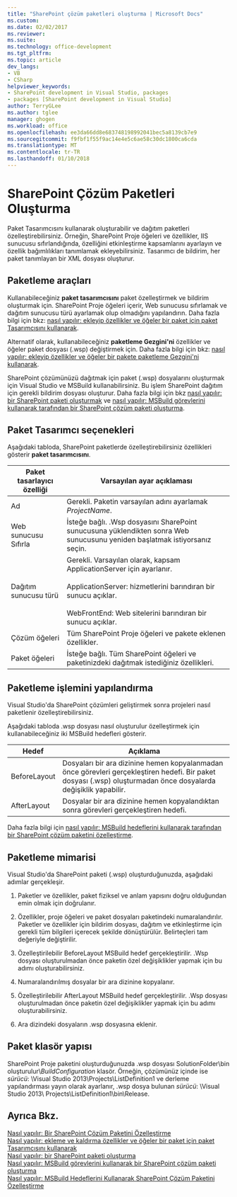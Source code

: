 ```yaml
---
title: "SharePoint çözüm paketleri oluşturma | Microsoft Docs"
ms.custom: 
ms.date: 02/02/2017
ms.reviewer: 
ms.suite: 
ms.technology: office-development
ms.tgt_pltfrm: 
ms.topic: article
dev_langs:
- VB
- CSharp
helpviewer_keywords:
- SharePoint development in Visual Studio, packages
- packages [SharePoint development in Visual Studio]
author: TerryGLee
ms.author: tglee
manager: ghogen
ms.workload: office
ms.openlocfilehash: ee3da66dd8e683748198992041bec5a8139cb7e9
ms.sourcegitcommit: f9fbf1f55f9ac14e4e5c6ae58c30dc1800ca6cda
ms.translationtype: MT
ms.contentlocale: tr-TR
ms.lasthandoff: 01/10/2018
---
```

# <a name="creating-sharepoint-solution-packages"></a>SharePoint Çözüm Paketleri Oluşturma
  Paket Tasarımcısını kullanarak oluşturabilir ve dağıtım paketleri özelleştirebilirsiniz. Örneğin, SharePoint Proje öğeleri ve özellikler, IIS sunucusu sıfırlandığında, özelliğini etkinleştirme kapsamlarını ayarlayın ve özellik bağımlılıkları tanımlamak ekleyebilirsiniz. Tasarımcı de bildirim, her paket tanımlayan bir XML dosyası oluşturur.  
  
## <a name="packaging-tools"></a>Paketleme araçları  
 Kullanabileceğiniz **paket tasarımcısını** paket özelleştirmek ve bildirim oluşturmak için. SharePoint Proje öğeleri içerir, Web sunucusu sıfırlamak ve dağıtım sunucusu türü ayarlamak olup olmadığını yapılandırın. Daha fazla bilgi için bkz: [nasıl yapılır: ekleyip özellikler ve öğeler bir paket için paket Tasarımcısını kullanarak](../sharepoint/how-to-add-and-remove-features-and-items-to-a-package-by-using-the-package-designer.md).  
  
 Alternatif olarak, kullanabileceğiniz **paketleme Gezgini'ni** özellikler ve öğeler paket dosyası (.wsp) değiştirmek için. Daha fazla bilgi için bkz: [nasıl yapılır: ekleyip özellikler ve öğeler bir pakete paketleme Gezgini'ni kullanarak](../sharepoint/how-to-add-and-remove-features-and-items-to-a-package-by-using-the-packaging-explorer.md).  
  
 SharePoint çözümünüzü dağıtmak için paket (.wsp) dosyalarını oluşturmak için Visual Studio ve MSBuild kullanabilirsiniz. Bu işlem SharePoint dağıtım için gerekli bildirim dosyası oluşturur. Daha fazla bilgi için bkz [nasıl yapılır: bir SharePoint paketi oluşturmak](http://msdn.microsoft.com/en-us/b24be45c-e91d-49bb-afb0-7b265404214b) ve [nasıl yapılır: MSBuild görevlerini kullanarak tarafından bir SharePoint çözüm paketi oluşturma](../sharepoint/how-to-create-a-sharepoint-solution-package-by-using-msbuild-tasks.md).  
  
## <a name="package-designer-options"></a>Paket Tasarımcı seçenekleri  
 Aşağıdaki tabloda, SharePoint paketlerde özelleştirebilirsiniz özellikleri gösterir **paket tasarımcısını**.  
  
|Paket tasarlayıcı özelliği|Varsayılan ayar açıklaması|  
|-------------------------------|------------------------------------|  
|Ad|Gerekli. Paketin varsayılan adını ayarlamak *ProjectName*.|  
|Web sunucusu Sıfırla|İsteğe bağlı. .Wsp dosyasını SharePoint sunucusuna yüklendikten sonra Web sunucusunu yeniden başlatmak istiyorsanız seçin.|  
|Dağıtım sunucusu türü|Gerekli. Varsayılan olarak, kapsam ApplicationServer için ayarlanır.<br /><br /> ApplicationServer: hizmetlerini barındıran bir sunucu açıklar.<br /><br /> WebFrontEnd: Web sitelerini barındıran bir sunucu açıklar.|  
|Çözüm öğeleri|Tüm SharePoint Proje öğeleri ve pakete eklenen özellikler.|  
|Paket öğeleri|İsteğe bağlı. Tüm SharePoint öğeleri ve paketinizdeki dağıtmak istediğiniz özellikleri.|  
  
## <a name="configuring-the-packaging-process"></a>Paketleme işlemini yapılandırma  
 Visual Studio'da SharePoint çözümleri geliştirmek sonra projeleri nasıl paketlenir özelleştirebilirsiniz.  
  
 Aşağıdaki tabloda .wsp dosyası nasıl oluşturulur özelleştirmek için kullanabileceğiniz iki MSBuild hedefleri gösterir.  
  
|Hedef|Açıklama|  
|------------|-----------------|  
|BeforeLayout|Dosyaları bir ara dizinine hemen kopyalanmadan önce görevleri gerçekleştiren hedefi. Bir paket dosyası (.wsp) oluşturmadan önce dosyalarda değişiklik yapabilir.|  
|AfterLayout|Dosyalar bir ara dizinine hemen kopyalandıktan sonra görevleri gerçekleştiren hedefi.|  
  
 Daha fazla bilgi için [nasıl yapılır: MSBuild hedeflerini kullanarak tarafından bir SharePoint çözüm paketini özelleştirme](../sharepoint/how-to-customize-a-sharepoint-solution-package-by-using-msbuild-targets.md).  
  
## <a name="packaging-architecture"></a>Paketleme mimarisi  
 Visual Studio'da SharePoint paketi (.wsp) oluşturduğunuzda, aşağıdaki adımlar gerçekleşir.  
  
1.  Paketler ve özellikler, paket fiziksel ve anlam yapısını doğru olduğundan emin olmak için doğrulanır.  
  
2.  Özellikler, proje öğeleri ve paket dosyaları paketindeki numaralandırılır. Paketler ve özellikler için bildirim dosyası, dağıtım ve etkinleştirme için gerekli tüm bilgileri içerecek şekilde dönüştürülür. Belirteçleri tam değeriyle değiştirilir.  
  
3.  Özelleştirilebilir BeforeLayout MSBuild hedef gerçekleştirilir. .Wsp dosyası oluşturulmadan önce paketin özel değişiklikler yapmak için bu adımı oluşturabilirsiniz.  
  
4.  Numaralandırılmış dosyalar bir ara dizinine kopyalanır.  
  
5.  Özelleştirilebilir AfterLayout MSBuild hedef gerçekleştirilir. .Wsp dosyası oluşturulmadan önce paketin özel değişiklikler yapmak için bu adımı oluşturabilirsiniz.  
  
6.  Ara dizindeki dosyaların .wsp dosyasına eklenir.  
  
## <a name="package-folder-structure"></a>Paket klasör yapısı  
 SharePoint Proje paketini oluşturduğunuzda .wsp dosyası SolutionFolder\bin oluşturulur\\*BuildConfiguration* klasör. Örneğin, çözümünüz içinde ise *sürücü*: \Visual Studio 2013\Projects\ListDefinition1 ve derleme yapılandırması yayın olarak ayarlanır, .wsp dosya bulunan *sürücü*: \Visual Studio 2013\ Projects\ListDefinition1\bin\Release.  
  
## <a name="see-also"></a>Ayrıca Bkz.  
 [Nasıl yapılır: Bir SharePoint Çözüm Paketini Özelleştirme](../sharepoint/how-to-customize-a-sharepoint-solution-package.md)  
 [Nasıl yapılır: ekleme ve kaldırma özellikler ve öğeler bir paket için paket Tasarımcısını kullanarak](../sharepoint/how-to-add-and-remove-features-and-items-to-a-package-by-using-the-package-designer.md)   
 [Nasıl yapılır: bir SharePoint paketi oluşturma](http://msdn.microsoft.com/en-us/b24be45c-e91d-49bb-afb0-7b265404214b)   
 [Nasıl yapılır: MSBuild görevlerini kullanarak bir SharePoint çözüm paketi oluşturma](../sharepoint/how-to-create-a-sharepoint-solution-package-by-using-msbuild-tasks.md)   
 [Nasıl yapılır: MSBuild Hedeflerini Kullanarak SharePoint Çözüm Paketini Özelleştirme](../sharepoint/how-to-customize-a-sharepoint-solution-package-by-using-msbuild-targets.md)  
  
  